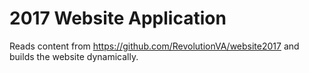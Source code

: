 # 2017 Website Application

Reads content from https://github.com/RevolutionVA/website2017 and builds the website dynamically.
